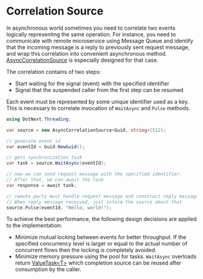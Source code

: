 Correlation Source
====
In asynchronous world sometimes you need to correlate two events logically representing the same operation. For instance, you need to communicate with remote microservice using Message Queue and identify that the incoming message is a reply to previously sent request message, and wrap this correlation into convenient asynchronous method. [AsyncCorrelationSource](xref:DotNext.Threading.AsyncCorrelationSource`2) is especially designed for that case.

The correlation contains of two steps:
* Start waiting for the signal (event) with the specified identifier
* Signal that the suspended caller from the first step can be resumed

Each event must be represented by some unique identifier used as a key. This is necessary to correlate invocation of `WaitAsync` and `Pulse` methods.

```csharp
using DotNext.Threading;

var source = new AsyncCorrelationSource<Guid, string>(512);

// generate event id
var eventId = Guid.NewGuid();

// gets synchronization task
var task = source.WaitAsync(eventId);

// now we can send request message with the specified identifier.
// After that, we can await the task
var response = await task;

// remote party must handle request message and construct reply message with the same identifier.
// When reply message received, just inform the source about that
source.Pulse(eventId, "Hello, world!");
```

To achieve the best performance, the following design decisions are applied to the implementation:
* Minimize mutual locking between events for better throughput. If the specified concurrency level is larger or equal to the actual number of concurrent flows then the locking is completely avoided.
* Minimize memory pressure using the pool for tasks. `WaitAsync` overloads return [ValueTask&lt;T&gt;](https://docs.microsoft.com/en-us/dotnet/api/system.threading.tasks.valuetask-1) which completion source can be reused after consumption by the caller.